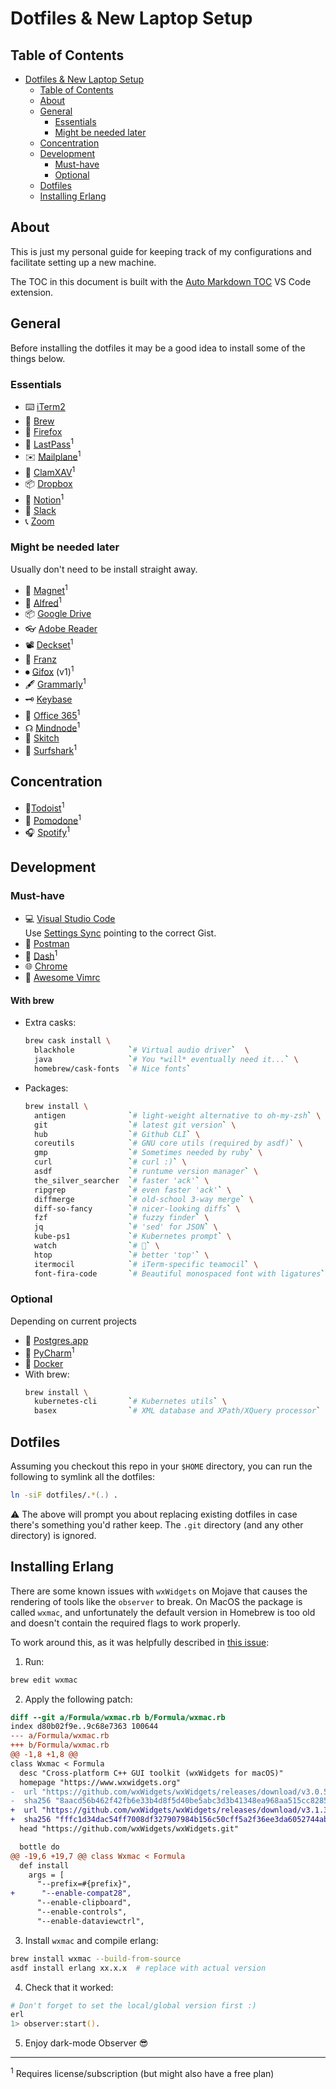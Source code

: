 # Dotfiles & New Laptop Setup

## Table of Contents

<!-- TOC -->

- [Dotfiles & New Laptop Setup](#dotfiles--new-laptop-setup)
    - [Table of Contents](#table-of-contents)
    - [About](#about)
    - [General](#general)
        - [Essentials](#essentials)
        - [Might be needed later](#might-be-needed-later)
    - [Concentration](#concentration)
    - [Development](#development)
        - [Must-have](#must-have)
        - [Optional](#optional)
    - [Dotfiles](#dotfiles)
    - [Installing Erlang](#installing-erlang)

<!-- /TOC -->
## About

This is just my personal guide for keeping track of my configurations and facilitate setting up a new machine.

The TOC in this document is built with the [Auto Markdown TOC](https://marketplace.visualstudio.com/items?itemName=huntertran.auto-markdown-toc) VS Code extension.

## General

Before installing the dotfiles it may be a good idea to install some of the things below.

### Essentials

- ⌨️ [iTerm2](https://www.iterm2.com/)
- 🍺 [Brew](https://brew.sh/)
- 🦊 [Firefox](https://www.mozilla.org/en-US/firefox/new/)
- 🔑 [LastPass](https://lastpass.com/misc_download2.php)<sup>1</sup>
- ✉️ [Mailplane](https://mailplaneapp.com/)<sup>1</sup>
- 🦠 [ClamXAV](https://www.clamxav.com/)<sup>1</sup>
- 📦 [Dropbox](https://www.dropbox.com/)
- 📝 [Notion](https://www.notion.so/desktop)<sup>1</sup>
- 💬 [Slack](https://slack.com/intl/en-de/downloads/mac)
- 📞 [Zoom](https://zoom.us/download)

### Might be needed later

Usually don't need to be install straight away.

- 🧲 [Magnet](https://magnet.crowdcafe.com/)<sup>1</sup>
- 🎩 [Alfred](https://www.alfredapp.com/)<sup>1</sup>
- 📦 [Google Drive](https://www.google.com/drive/download/)
- 👓 [Adobe Reader](https://get.adobe.com/uk/reader/)
- 📽 [Deckset](https://www.deckset.com/)<sup>1</sup>
- 📱 [Franz](https://meetfranz.com/)
- ⏺ [Gifox](https://gifox.io/) (v1)<sup>1</sup>
- 🖋 [Grammarly](https://app.grammarly.com/)<sup>1</sup>
- 🗝 [Keybase](https://keybase.io/docs/the_app/install_macos)
- 💼 [Office 365](https://www.office.com/)<sup>1</sup>
- ☊ [Mindnode](https://mindnode.com/)<sup>1</sup>
- 📸 [Skitch](https://evernote.com/products/skitch)
- 🦈 [Surfshark](https://surfshark.com/)<sup>1</sup>

## Concentration

- 🎯[Todoist](https://todoist.com/downloads/mac)<sup>1</sup>
- 🍅 [Pomodone](https://pomodoneapp.com/download-pomodone-app.html)<sup>1</sup>
- 🎧 [Spotify](https://www.spotify.com/de/download/mac/)<sup>1</sup>

## Development

### Must-have

- 💻 [Visual Studio Code](https://code.visualstudio.com/)
  <br>Use [Settings Sync](https://marketplace.visualstudio.com/items?itemName=Shan.code-settings-sync) pointing to the correct Gist.
- 📯 [Postman](https://www.postman.com/downloads/)
- 📑 [Dash](https://kapeli.com/dash)<sup>1</sup>
- 🌐 [Chrome](https://www.google.com/chrome/)
- 📝 [Awesome Vimrc](https://github.com/amix/vimrc)

#### With brew

- Extra casks:
  ```zsh
  brew cask install \
    blackhole            `# Virtual audio driver`  \
    java                 `# You *will* eventually need it...` \
    homebrew/cask-fonts  `# Nice fonts`
  ```
  
- Packages:
  ```zsh
  brew install \
    antigen              `# light-weight alternative to oh-my-zsh` \
    git                  `# latest git version` \
    hub                  `# Github CLI` \
    coreutils            `# GNU core utils (required by asdf)` \
    gmp                  `# Sometimes needed by ruby` \
    curl                 `# curl :)` \
    asdf                 `# runtume version manager` \
    the_silver_searcher  `# faster 'ack'` \
    ripgrep              `# even faster 'ack'` \
    diffmerge            `# old-school 3-way merge` \
    diff-so-fancy        `# nicer-looking diffs` \
    fzf                  `# fuzzy finder` \
    jq                   `# 'sed' for JSON` \
    kube-ps1             `# Kubernetes prompt` \
    watch                `# 👀` \
    htop                 `# better 'top'` \
    itermocil            `# iTerm-specific teamocil` \
    font-fira-code       `# Beautiful monospaced font with ligatures`


### Optional

Depending on current projects

- 🐘 [Postgres.app](https://postgresapp.com/)
- 🐍 [PyCharm](https://www.jetbrains.com/pycharm/)<sup>1</sup>
- 🐳 [Docker](https://www.docker.com/products/docker-desktop)
- With brew:
  ```zsh
  brew install \
    kubernetes-cli       `# Kubernetes utils` \
    basex                `# XML database and XPath/XQuery processor`

## Dotfiles

Assuming you checkout this repo in your `$HOME` directory, you can run the following to symlink all the dotfiles:

```zsh
ln -siF dotfiles/.*(.) .
```

⚠️ The above will prompt you about replacing existing dotfiles in case there's something you'd rather keep. The `.git` directory (and any other directory) is ignored.

## Installing Erlang

There are some known issues with `wxWidgets` on Mojave that causes the rendering of tools like the `observer` to break. On MacOS the package is called `wxmac`, and unfortunately the default version in Homebrew is too old and doesn't contain the required flags to work properly.

To work around this, as it was helpfully described in [this issue](https://github.com/asdf-vm/asdf-erlang/issues/95#issuecomment-593923921):

1. Run:
  ```zsh
  brew edit wxmac
  ```

2. Apply the following patch:
  ```diff
  diff --git a/Formula/wxmac.rb b/Formula/wxmac.rb
  index d80b02f9e..9c68e7363 100644
  --- a/Formula/wxmac.rb
  +++ b/Formula/wxmac.rb
  @@ -1,8 +1,8 @@
  class Wxmac < Formula
    desc "Cross-platform C++ GUI toolkit (wxWidgets for macOS)"
    homepage "https://www.wxwidgets.org"
  -  url "https://github.com/wxWidgets/wxWidgets/releases/download/v3.0.5/wxWidgets-3.0.5.tar.bz2"
  -  sha256 "8aacd56b462f42fb6e33b4d8f5d40be5abc3d3b41348ea968aa515cc8285d813"
  +  url "https://github.com/wxWidgets/wxWidgets/releases/download/v3.1.3/wxWidgets-3.1.3.tar.bz2"
  +  sha256 "fffc1d34dac54ff7008df327907984b156c50cff5a2f36ee3da6052744ab554a"
    head "https://github.com/wxWidgets/wxWidgets.git"
  
    bottle do
  @@ -19,6 +19,7 @@ class Wxmac < Formula
    def install
      args = [
        "--prefix=#{prefix}",
  +      "--enable-compat28",
        "--enable-clipboard",
        "--enable-controls",
        "--enable-dataviewctrl",
  ```

3. Install `wxmac` and compile erlang:
  ```zsh
  brew install wxmac --build-from-source
  asdf install erlang xx.x.x  # replace with actual version
  ```

4. Check that it worked:
  ```zsh
  # Don't forget to set the local/global version first :)
  erl
  1> observer:start().
  ```

5. Enjoy dark-mode Observer 😎

---
<sup>1</sup> Requires license/subscription (but might also have a free plan)
